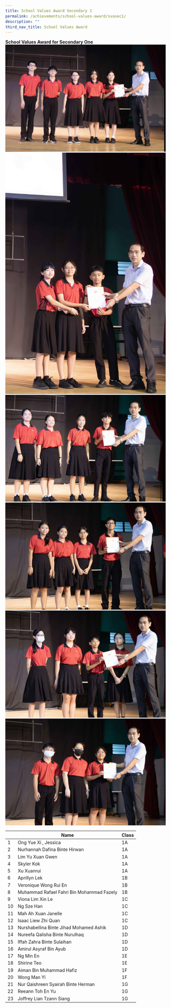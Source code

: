 ```yaml
---
title: School Values Award Secondary 1
permalink: /achievements/school-values-award/svasec1/
description: ""
third_nav_title: School Values Award
---
```

**School Values Award for Secondary One**
![](/images/svasec1.jpg)<br>
![](/images/svasec101.jpg)<br>
![](/images/svasec102.jpg)<br>
![](/images/svasec103.jpg)<br>
![](/images/svasec104.jpg)<br>
![](/images/svasec105.jpg)

|| Name | Class |
|-|-------  | -------- |
| 1  | Ong Yue Xi , Jessica     | 1A     |
|2| Nurhannah Dafina Binte Hirwan|1A|
|3|Lim Yu Xuan Gwen| 1A |
|4|Skyler Kok|1A|
|5|Xu Xuanrui|1A|
|6|Aprillyn Lek|1B|
|7|Veronique Wong Rui En|1B|
|8|Muhammad Rafael Fahri Bin Mohammad Fazely|1B|
|9|Viona Lim Xin Le|1C|
|10|Ng Sze Han|1C|
|11|Mah Ah Xuan Janelle|1C|
|12|Isaac Liew Zhi Quan|1C|
|13|Nurshabellina Binte Jihad Mohamed Ashik|1D|
|14|Nureefa Qalisha Binte Nurulhaq|1D|
|15|Iffah Zahra Binte Sulaihan|1D|
|16|Amirul Asyraf Bin Ayub|1D|
|17|Ng Min En|1E|
|18|Shirine Teo|1E|
|19|Aiman Bin Muhammad Hafiz|1F|
|20|Wong Man Yi|1F|
|21|Nur Qaishreen Syairah Binte Herman|1G|
|22|Reeann Toh En Yu|1G|
|23|Joffrey Lian Tzann Siang|1G|
